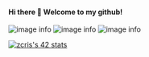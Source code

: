 #### Hi there 👋 Welcome to my github!

![image info](https://img.shields.io/badge/C-00599C?style=for-the-badge&logo=c&logoColor=white)
![image info](https://img.shields.io/badge/C%2B%2B-00599C?style=for-the-badge&logo=c%2B%2B&logoColor=white)
![image info](https://img.shields.io/badge/Java-ED8B00?style=for-the-badge&logo=java&logoColor=white)

[![zcris's 42 stats](https://badge42.vercel.app/api/v2/cl3h0l7rr004909jwg6llyhu4/stats?cursusId=21&coalitionId=90)](https://github.com/JaeSeoKim/badge42)
